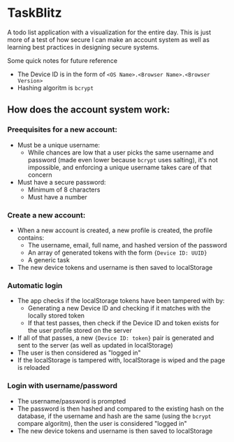 # TaskBlitz

A todo list application with a visualization for the entire day. This is just more of a test of how secure I can make an account system as well as learning best practices in designing secure systems.

Some quick notes for future reference

- The Device ID is in the form of `<OS Name>.<Browser Name>.<Browser Version>` 
- Hashing algoritm is `bcrypt`


## How does the account system work:

### Preequisites for a new account:
- Must be a unique username:
  - While chances are low that a user picks the same username and password (made even lower because `bcrypt` uses salting), it's not impossible, and enforcing a unique username takes care of that concern
- Must have a secure password:
  - Minimum of 8 characters 
  - Must have a number

### Create a new account:
- When a new account is created, a new profile is created, the profile contains:
  - The username, email, full name, and hashed version of the password
  - An array of generated tokens with the form `{Device ID: UUID}`
  - A generic task
- The new device tokens and username is then saved to localStorage 

### Automatic login
- The app checks if the localStorage tokens have been tampered with by:
  - Generating a new Device ID and checking if it matches with the locally stored token
  - If that test passes, then check if the Device ID and token exists for the user profile stored on the server 
- If all of that passes, a new `{Device ID: token}` pair is generated and sent to the server (as well as updated in localStorage)
- The user is then considered as "logged in"
- If the localStorage is tampered with, localStorage is wiped and the page is reloaded

### Login with username/password
- The username/password is prompted
- The password is then hashed and compared to the existing hash on the database, if the username and hash are the same (using the `bcrypt` compare algoritm), then the user is considered "logged in"
- The new device tokens and username is then saved to localStorage 